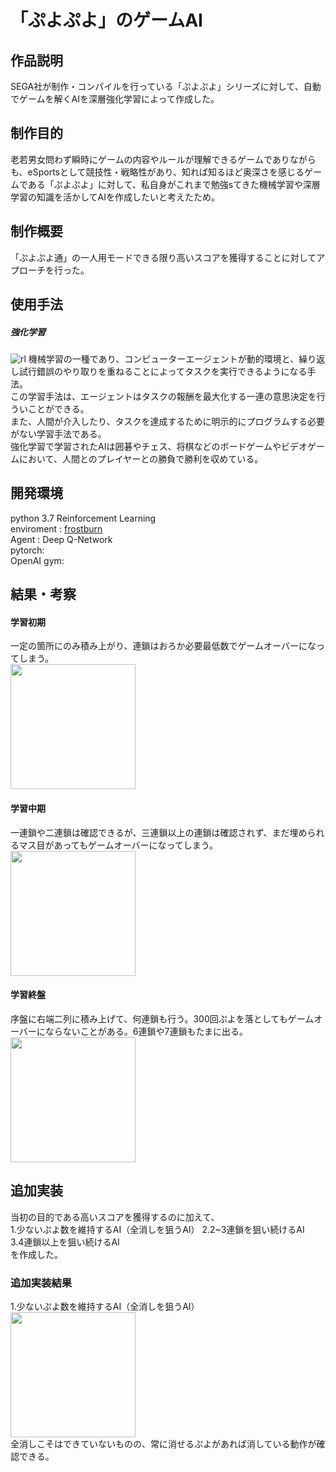 # 「ぷよぷよ」のゲームAI

## 作品説明

SEGA社が制作・コンパイルを行っている「ぷよぷよ」シリーズに対して、自動でゲームを解くAIを深層強化学習によって作成した。

## 制作目的

老若男女問わず瞬時にゲームの内容やルールが理解できるゲームでありながらも、eSportsとして競技性・戦略性があり、知れば知るほど奥深さを感じるゲームである「ぷよぷよ」に対して、私自身がこれまで勉強sてきた機械学習や深層学習の知識を活かしてAIを作成したいと考えたため。


## 制作概要

「ぷよぷよ通」の一人用モードできる限り高いスコアを獲得することに対してアプローチを行った。

## 使用手法
##### 強化学習
![rl](https://user-images.githubusercontent.com/59335458/152766417-1a71d0ea-6ae0-4e6d-b60b-481d2846d386.PNG)
機械学習の一種であり、コンピューターエージェントが動的環境と、繰り返し試行錯誤のやり取りを重ねることによってタスクを実行できるようになる手法。  
この学習手法は、エージェントはタスクの報酬を最大化する一連の意思決定を行ういことができる。  
また、人間が介入したり、タスクを達成するために明示的にプログラムする必要がない学習手法である。  
強化学習で学習されたAIは囲碁やチェス、将棋などのボードゲームやビデオゲームにおいて、人間とのプレイヤーとの勝負で勝利を収めている。


## 開発環境
python 3.7
Reinforcement Learning  
enviroment : [frostburn](https://github.com/frostburn/gym_puyopuyo)  
Agent : Deep Q-Network  
pytorch:  
OpenAI gym:  

## 結果・考察
#### 学習初期  
一定の箇所にのみ積み上がり、連鎖はおろか必要最低数でゲームオーバーになってしまう。  
<img src = "https://user-images.githubusercontent.com/59335458/153154451-43e63540-701a-4abe-9418-08b5002b47d2.gif" width = 200px>

#### 学習中期  
一連鎖や二連鎖は確認できるが、三連鎖以上の連鎖は確認されず、まだ埋められるマス目があってもゲームオーバーになってしまう。  
<img src = "https://user-images.githubusercontent.com/59335458/152766892-1fec58dc-07d8-4fb1-8814-e58b906422f2.PNG" width = 200px>

#### 学習終盤  
序盤に右端二列に積み上げて、何連鎖も行う。300回ぷよを落としてもゲームオーバーにならないことがある。6連鎖や7連鎖もたまに出る。  
<img src = "https://user-images.githubusercontent.com/59335458/153155589-ecabbbe1-f373-4038-bf7b-775fd0849557.gif" width = 200px>

## 追加実装
当初の目的である高いスコアを獲得するのに加えて、  
1.少ないぷよ数を維持するAI（全消しを狙うAI）
2.2~3連鎖を狙い続けるAI  
3.4連鎖以上を狙い続けるAI  
を作成した。

### 追加実装結果
1.少ないぷよ数を維持するAI（全消しを狙うAI）  
<img src = "https://user-images.githubusercontent.com/59335458/153150471-e4a57d3f-1472-4483-aea5-916fa9e7c55e.gif" width = 200px>  
全消しこそはできていないものの、常に消せるぷよがあれば消している動作が確認できる。  
